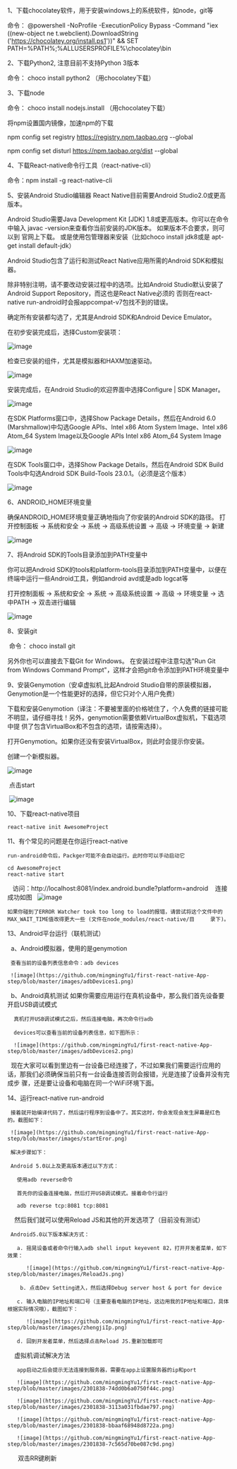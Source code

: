 1、下载chocolatey软件，用于安装windows上的系统软件，如node，git等 

  命令： 
    @powershell -NoProfile -ExecutionPolicy Bypass -Command "iex ((new-object ne   t.webclient).DownloadString
    ('https://chocolatey.org/install.ps1'))" && SET PATH=%PATH%;%ALLUSERSPROFILE%\chocolatey\bin
	 
2、下载Python2,  注意目前不支持Python 3版本

  命令： choco install python2 （用chocolatey下载）

3、下载node

   命令： choco install nodejs.install  （用chocolatey下载）
   
   将npm设置国内镜像，加速npm的下载
   
   npm config set registry https://registry.npm.taobao.org --global
   
   npm config set disturl https://npm.taobao.org/dist --global
   
4、下载React-native命令行工具（react-native-cli）

   命令：npm install -g react-native-cli
   
5、安装Android Studio编辑器  React Native目前需要Android Studio2.0或更高版本。

   Android Studio需要Java Development Kit [JDK] 1.8或更高版本。你可以在命令中输入 javac -version来查看你当前安装的JDK版本。
   如果版本不合要求，则可以到 官网上下载。 或是使用包管理器来安装（比如choco install jdk8或是 apt-get install default-jdk）
   
   Android Studio包含了运行和测试React Native应用所需的Android SDK和模拟器。
   
   除非特别注明，请不要改动安装过程中的选项。比如Android Studio默认安装了 Android Support Repository，而这也是React Native必须的
   否则在react-native run-android时会报appcompat-v7包找不到的错误。
   
   确定所有安装都勾选了，尤其是Android SDK和Android Device Emulator。
   
   在初步安装完成后，选择Custom安装项：

   ![image](https://github.com/mingmingYu1/first-react-native-App-step/blob/master/images/react-native-android-studio-custom-install-windows.png)
   
   检查已安装的组件，尤其是模拟器和HAXM加速驱动。

   ![image](https://github.com/mingmingYu1/first-react-native-App-step/blob/master/images/react-native-android-studio-verify-installs-windows.png)
   
   安装完成后，在Android Studio的欢迎界面中选择Configure | SDK Manager。

   ![image](https://github.com/mingmingYu1/first-react-native-App-step/blob/master/images/react-native-android-studio-configure-sdk-windows.png)
   
   在SDK Platforms窗口中，选择Show Package Details，然后在Android 6.0 (Marshmallow)中勾选Google APIs、Intel x86 Atom System Image、Intel x86   Atom_64 System Image以及Google APIs Intel x86 Atom_64 System Image

   ![image](https://github.com/mingmingYu1/first-react-native-App-step/blob/master/images/react-native-android-studio-android-sdk-platforms-windows.png)

   在SDK Tools窗口中，选择Show Package Details，然后在Android SDK Build Tools中勾选Android SDK Build-Tools 23.0.1。（必须是这个版本）

   ![image](https://github.com/mingmingYu1/first-react-native-App-step/blob/master/images/imagesreact-native-android-studio-android-sdk-build-tools-windows.png)

6、ANDROID_HOME环境变量

  确保ANDROID_HOME环境变量正确地指向了你安装的Android SDK的路径。
  打开控制面板 -> 系统和安全 -> 系统 -> 高级系统设置 -> 高级 -> 环境变量 -> 新建

  ![image](https://github.com/mingmingYu1/first-react-native-App-step/blob/master/images/react-native-android-sdk-environment-variable-windows.png)

7、将Android SDK的Tools目录添加到PATH变量中

  你可以把Android SDK的tools和platform-tools目录添加到PATH变量中，以便在终端中运行一些Android工具，例如android avd或是adb logcat等

  打开控制面板 -> 系统和安全 -> 系统 -> 高级系统设置 -> 高级 -> 环境变量 -> 选中PATH -> 双击进行编辑

  ![image](https://github.com/mingmingYu1/first-react-native-App-step/blob/master/images/react-native-android-tools-environment-variable-windows.png)

8、安装git

  命令： choco install git
  
  另外你也可以直接去下载Git for Windows。 在安装过程中注意勾选"Run Git from Windows Command Prompt"，这样才会把git命令添加到PATH环境变量中
  
9、安装Genymotion（安卓虚拟机,比起Android Studio自带的原装模拟器，Genymotion是一个性能更好的选择，但它只对个人用户免费）
  
  下载和安装Genymotion（译注：不要被里面的价格唬住了，个人免费的链接可能不明显，请仔细寻找！另外，genymotion需要依赖VirtualBox虚拟机，下载选项中提   供了包含VirtualBox和不包含的选项，请按需选择）。
  
  打开Genymotion。如果你还没有安装VirtualBox，则此时会提示你安装。
  
  创建一个新模拟器。
  
  ![image](https://github.com/mingmingYu1/first-react-native-App-step/blob/master/images/Genymotion.png)
  
  点击start

  ![image](https://github.com/mingmingYu1/first-react-native-App-step/blob/master/images/GenymotionShell.png)
  
10、下载react-native项目

    react-native init AwesomeProject

11、有个常见的问题是在你运行react-native

    run-android命令后，Packger可能不会自动运行。此时你可以手动启动它

    cd AwesomeProject
    react-native start
    
    访问：http://localhost:8081/index.android.bundle?platform=android
    连接成功如图
    ![image](https://github.com/mingmingYu1/first-react-native-App-step/blob/master/images/platform=android.png)
    
    如果你碰到了ERROR Watcher took too long to load的报错，请尝试将这个文件中的MAX_WAIT_TIME值改得更大一些 (文件在node_modules/react-native/目     录下)。
 
 13、Android平台运行（联机测试）

   a、Android模拟器，使用的是genymotion
   
     查看当前的设备列表信息命令：adb devices
     
     ![image](https://github.com/mingmingYu1/first-react-native-App-step/blob/master/images/adbDevices1.png)
   
   b、Android真机测试
      如果你需要应用运行在真机设备中，那么我们首先设备要开启USB调试模式
      
      真机打开USB调试模式之后，然后连接电脑，再次命令行adb 

      devices可以查看当前的设备列表信息，如下图所示： 

      ![image](https://github.com/mingmingYu1/first-react-native-App-step/blob/master/images/adbDevices2.png)
      
   现在大家可以看到里边有一台设备已经连接了，不过如果我们需要运行应用的话，那我们必须确保当前只有一台设备连接否则会报错，光是连接了设备并没有完成步      骤，还是要让设备和电脑在同一个WiFi环境下面。
   
  14、运行react-native run-android
     
     接着就开始编译代码了，然后运行程序到设备中了。其实这时，你会发现会发生屏幕是红色的。截图如下：

     ![image](https://github.com/mingmingYu1/first-react-native-App-step/blob/master/images/startEror.png)
     
     解决步骤如下：
     
     Android 5.0以上及更高版本通过以下方式： 
     
       使用adb reverse命令 
     
       首先你的设备连接电脑，然后打开USB调试模式。接着命令行运行 
     
       adb reverse tcp:8081 tcp:8081 
     
       然后我们就可以使用Reload JS和其他的开发选项了（目前没有测试）
     
     Android5.0以下版本解决方式：
     
       a. 摇晃设备或者命令行输入adb shell input keyevent 82，打开开发者菜单，如下效果： 

          ![image](https://github.com/mingmingYu1/first-react-native-App-step/blob/master/images/ReloadJs.png)
	
        b. 点击Dev Setting进入，然后选择Debug server host & port for device 
     
       c. 输入电脑的IP地址和端口号（主要查看电脑的IP地址，这边用我的IP地址和端口，具体根据实际情况哦），截图如下： 

          ![image](https://github.com/mingmingYu1/first-react-native-App-step/blob/master/images/zhengjiIp.png)
	
       d. 回到开发者菜单，然后选择点击Reload JS.重新加载即可
     
     虚拟机调试解决方法  

       app启动之后会提示无法连接到服务器，需要在app上设置服务器的ip和port 

       ![image](https://github.com/mingmingYu1/first-react-native-App-step/blob/master/images/2301838-74dd0b6a0750f44c.png)

       ![image](https://github.com/mingmingYu1/first-react-native-App-step/blob/master/images/2301838-3113a031fbdae797.png)

       ![image](https://github.com/mingmingYu1/first-react-native-App-step/blob/master/images/2301838-bbaaf68948d8722a.png)

       ![image](https://github.com/mingmingYu1/first-react-native-App-step/blob/master/images/2301838-7c565d70be087c9d.png)
       
       双击RR键刷新
     
     
 
  
  
  
  
  
  
  
  
  
  
  
  
  
  
  
  
  
  
  
  
  
  
  
  
  
  
  
  
  
  
  
  
  
  
  
  
  
  
  
  
  
  
  
  
  
  
  
  
  
  
  
  
  
  
  
  
  
  
  
  
  
  
  
  
  
  
  
  
  
  
  
